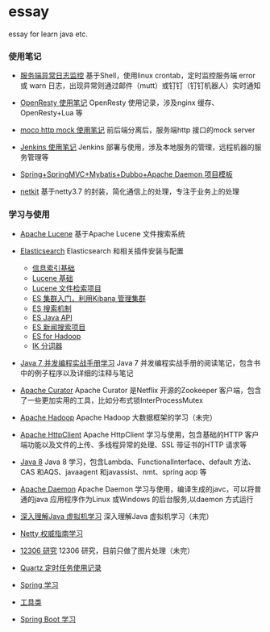# essay
essay for learn java etc.

### 使用笔记

* [服务端异常日志监控](https://github.com/windfish/essay/tree/master/src/com/demon/alarm/log)
基于Shell，使用linux crontab，定时监控服务端 error 或 warn 日志，出现异常则通过邮件（mutt）或钉钉（钉钉机器人）实时通知

* [OpenResty 使用笔记](https://github.com/windfish/essay/tree/master/note/openresty%2Blua)
OpenResty 使用记录，涉及nginx 缓存、OpenResty+Lua 等

* [moco http mock 使用笔记](https://github.com/windfish/essay/tree/master/httpmock)
前后端分离后，服务端http 接口的mock server

* [Jenkins 使用笔记](https://github.com/windfish/essay/tree/master/jenkins)
Jenkins 部署与使用，涉及本地服务的管理，远程机器的服务管理等

* [Spring+SpringMVC+Mybatis+Dubbo+Apache Daemon 项目模板](https://github.com/windfish/ssm_example)

* [netkit](https://github.com/windfish/netkit)
基于netty3.7 的封装，简化通信上的处理，专注于业务上的处理


### 学习与使用

* [Apache Lucene](https://github.com/windfish/java-essay/tree/master/src/com/demon/lucene/book/chapter3)
基于Apache Lucene 文件搜索系统 

* [Elasticsearch](https://github.com/windfish/essay/tree/master/src/com/demon/lucene/book/chapter4)
Elasticsearch 和相关插件安装与配置
    * [信息索引基础](https://github.com/windfish/essay/tree/master/src/com/demon/lucene/book/chapter1)
    * [Lucene 基础](https://github.com/windfish/essay/tree/master/src/com/demon/lucene/book/chapter2)
    * [Lucene 文件检索项目](https://github.com/windfish/essay/tree/master/src/com/demon/lucene/book/chapter3)
    * [ES 集群入门，利用Kibana 管理集群](https://github.com/windfish/essay/tree/master/src/com/demon/lucene/book/chapter5)
    * [ES 搜索机制](https://github.com/windfish/essay/tree/master/src/com/demon/lucene/book/chapter6)
    * [ES Java API](https://github.com/windfish/essay/tree/master/src/com/demon/lucene/book/chapter8)
    * [ES 新闻搜索项目](https://github.com/windfish/essay/tree/master/src/com/demon/lucene/book/chapter10)
    * [ES for Hadoop](https://github.com/windfish/essay/tree/master/src/com/demon/lucene/book/chapter11)
    * [IK 分词器](https://github.com/windfish/essay/tree/master/src/com/demon/lucene/book/ik)

* [Java 7 并发编程实战手册学习](https://github.com/windfish/essay/tree/master/src/com/demon/concurrency)
Java 7 并发编程实战手册的阅读笔记，包含书中的例子程序以及详细的注释与笔记

* [Apache Curator](https://github.com/windfish/essay/tree/master/src/com/demon/distributed/curator)
Apache Curator 是Netflix 开源的Zookeeper 客户端，包含了一些更加实用的工具，比如分布式锁InterProcessMutex

* [Apache Hadoop](https://github.com/windfish/essay/tree/master/src/com/demon/hadoop)
Apache Hadoop 大数据框架的学习（未完）

* [Apache HttpClient](https://github.com/windfish/essay/tree/master/src/com/demon/http/httpclient)
Apache HttpClient 学习与使用，包含基础的HTTP 客户端功能以及文件的上传、多线程异常的处理、SSL 带证书的HTTP 请求等

* [Java 8](https://github.com/windfish/essay/tree/master/src/com/demon/java8)
Java 8 学习，包含Lambda、FunctionalInterface、default 方法、CAS 和AQS、javaagent 和javassist、nmt、spring aop 等

* [Apache Daemon](https://github.com/windfish/essay/tree/master/src/com/demon/jsvc)
Apache Daemon 学习与使用，编译生成的javc，可以将普通的java 应用程序作为Linux 或Windows 的后台服务,以daemon 方式运行

* [深入理解Java 虚拟机学习](https://github.com/windfish/essay/tree/master/src/com/demon/jvm)
深入理解Java 虚拟机学习（未完）

* [Netty 权威指南学习](https://github.com/windfish/essay/tree/master/src/com/demon/netty)

* [12306 研究](https://github.com/windfish/essay/tree/master/src/com/demon/kyfw)
12306 研究，目前只做了图片处理（未完）

* [Quartz 定时任务使用记录](https://github.com/windfish/essay/tree/master/src/com/demon/quartz)

* [Spring 学习](https://github.com/windfish/essay/tree/master/src/com/demon/spring)

* [工具类](https://github.com/windfish/essay/tree/master/src/com/demon/util)

* [Spring Boot 学习](https://github.com/windfish/spring-boot-learn)


